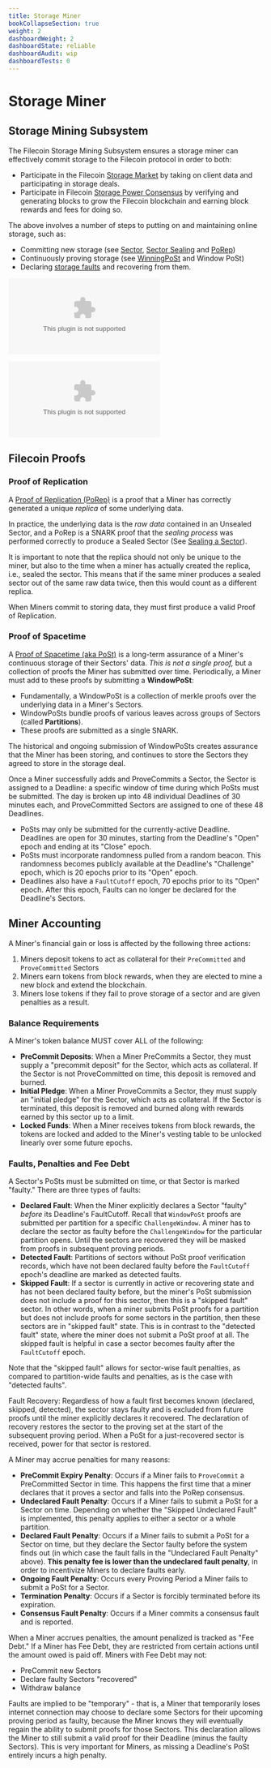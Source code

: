 ```yaml
---
title: Storage Miner
bookCollapseSection: true
weight: 2
dashboardWeight: 2
dashboardState: reliable
dashboardAudit: wip
dashboardTests: 0
---
```


# Storage Miner

## Storage Mining Subsystem

The Filecoin Storage Mining Subsystem ensures a storage miner can effectively commit storage to the Filecoin protocol in order to both:

- Participate in the Filecoin [Storage Market](storage_market) by taking on client data and participating in storage deals.
- Participate in Filecoin [Storage Power Consensus](storage_power_consensus) by verifying and generating blocks to grow the Filecoin blockchain and earning block rewards and fees for doing so.

The above involves a number of steps to putting on and maintaining online storage, such as:

- Committing new storage (see [Sector](sector), [Sector Sealing](sector#sealing) and [PoRep](sdr))
- Continuously proving storage (see [WinningPoSt](expected_consensus#winning-a-block) and Window PoSt)
- Declaring [storage faults](sector#sector-faults) and recovering from them.


![Sector State Machine](diagrams/sector_state_machine.dot)

![Sector State Machine Legend](diagrams/sector_state_machine_legend.dot)

## Filecoin Proofs

### Proof of Replication

A [Proof of Replication (PoRep)](sdr) is a proof that a Miner has correctly generated a unique _replica_ of some underlying data.

In practice, the underlying data is the _raw data_ contained in an Unsealed Sector, and a PoRep is a SNARK proof that the _sealing process_ was performed correctly to produce a Sealed Sector (See [Sealing a Sector](#Sealing-a-Sector)).

It is important to note that the replica should not only be unique to the miner, but also to the time when a miner has actually created the replica, i.e., sealed the sector. This means that if the same miner produces a sealed sector out of the same raw data twice, then this would count as a different replica.

When Miners commit to storing data, they must first produce a valid Proof of Replication.

### Proof of Spacetime

A [Proof of Spacetime (aka PoSt)](post) is a long-term assurance of a Miner's continuous storage of their Sectors' data. _This is not a single proof,_ but a collection of proofs the Miner has submitted over time. Periodically, a Miner must add to these proofs by submitting a **WindowPoSt**:
* Fundamentally, a WindowPoSt is a collection of merkle proofs over the underlying data in a Miner's Sectors.
* WindowPoSts bundle proofs of various leaves across groups of Sectors (called **Partitions**).
* These proofs are submitted as a single SNARK.

The historical and ongoing submission of WindowPoSts creates assurance that the Miner has been storing, and continues to store the Sectors they agreed to store in the storage deal.

Once a Miner successfully adds and ProveCommits a Sector, the Sector is assigned to a Deadline: a specific window of time during which PoSts must be submitted. The day is broken up into 48 individual Deadlines of 30 minutes each, and ProveCommitted Sectors are assigned to one of these 48 Deadlines.
* PoSts may only be submitted for the currently-active Deadline. Deadlines are open for 30 minutes, starting from the Deadline's "Open" epoch and ending at its "Close" epoch.
* PoSts must incorporate randomness pulled from a random beacon. This randomness becomes publicly available at the Deadline's "Challenge" epoch, which is 20 epochs prior to its "Open" epoch.
* Deadlines also have a `FaultCutoff` epoch, 70 epochs prior to its "Open" epoch. After this epoch, Faults can no longer be declared for the Deadline's Sectors.

## Miner Accounting

A Miner's financial gain or loss is affected by the following three actions:
1. Miners deposit tokens to act as collateral for their `PreCommitted` and `ProveCommitted` Sectors
2. Miners earn tokens from block rewards, when they are elected to mine a new block and extend the blockchain.
3. Miners lose tokens if they fail to prove storage of a sector and are given penalties as a result.

### Balance Requirements

A Miner's token balance MUST cover ALL of the following:
* **PreCommit Deposits**: When a Miner PreCommits a Sector, they must supply a "precommit deposit" for the Sector, which acts as collateral. If the Sector is not ProveCommitted on time, this deposit is removed and burned.
* **Initial Pledge**: When a Miner ProveCommits a Sector, they must supply an "initial pledge" for the Sector, which acts as collateral. If the Sector is terminated, this deposit is removed and burned along with rewards earned by this sector up to a limit.
* **Locked Funds**: When a Miner receives tokens from block rewards, the tokens are locked and added to the Miner's vesting table to be unlocked linearly over some future epochs.

### Faults, Penalties and Fee Debt

A Sector's PoSts must be submitted on time, or that Sector is marked "faulty." There are three types of faults:
* **Declared Fault**: When the Miner explicitly declares a Sector "faulty" _before_ its Deadline's FaultCutoff. Recall that `WindowPoSt` proofs are submitted per partition for a specific `ChallengeWindow`. A miner has to declare the sector as faulty before the `ChallengeWindow` for the particular partition opens. Until the sectors are recovered they will be masked from proofs in subsequent proving periods.
* **Detected Fault**: Partitions of sectors without PoSt proof verification records, which have not been declared faulty before the `FaultCutoff` epoch's deadline are marked as detected faults.
* **Skipped Fault**: If a sector is currently in active or recovering state and has not been declared faulty before, but the miner's PoSt submission does not include a proof for this sector, then this is a "skipped fault" sector. In other words, when a miner submits PoSt proofs for a partition but does not include proofs for some sectors in the partition, then these sectors are in "skipped fault" state. This is in contrast to the "detected fault" state, where the miner does not submit a PoSt proof at all. The skipped fault is helpful in case a sector becomes faulty after the `FaultCutoff` epoch.

Note that the "skipped fault" allows for sector-wise fault penalties, as compared to partition-wide faults and penalties, as is the case with "detected faults".

Fault Recovery: Regardless of how a fault first becomes known (declared, skipped, detected), the sector stays faulty and is excluded from future proofs until the miner explicitly declares it recovered. The declaration of recovery restores the sector to the proving set at the start of the subsequent proving period. When a PoSt for a just-recovered sector is received, power for that sector is restored.

A Miner may accrue penalties for many reasons:
* **PreCommit Expiry Penalty**: Occurs if a Miner fails to `ProveCommit` a PreCommitted Sector in time. This happens the first time that a miner declares that it proves a sector and falls into the PoRep consensus.
* **Undeclared Fault Penalty**: Occurs if a Miner fails to submit a PoSt for a Sector on time. Depending on whether the "Skipped Undeclared Fault" is implemented, this penalty applies to either a sector or a whole partition.
* **Declared Fault Penalty**: Occurs if a Miner fails to submit a PoSt for a Sector on time, but they declare the Sector faulty before the system finds out (in which case the fault falls in the "Undeclared Fault Penalty" above). **This penalty fee is lower than the undeclared fault penalty**, in order to incentivize Miners to declare faults early.
* **Ongoing Fault Penalty**: Occurs every Proving Period a Miner fails to submit a PoSt for a Sector.
* **Termination Penalty**: Occurs if a Sector is forcibly terminated before its expiration.
* **Consensus Fault Penalty**: Occurs if a Miner commits a consensus fault and is reported.

When a Miner accrues penalties, the amount penalized is tracked as "Fee Debt." If a Miner has Fee Debt, they are restricted from certain actions until the amount owed is paid off. Miners with Fee Debt may not:
* PreCommit new Sectors
* Declare faulty Sectors "recovered"
* Withdraw balance

Faults are implied to be "temporary" - that is, a Miner that temporarily loses internet connection may choose to declare some Sectors for their upcoming proving period as faulty, because the Miner knows they will eventually regain the ability to submit proofs for those Sectors. This declaration allows the Miner to still submit a valid proof for their Deadline (minus the faulty Sectors). This is very important for Miners, as missing a Deadline's PoSt entirely incurs a high penalty.
